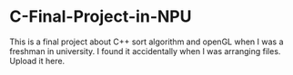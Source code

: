 # C-Final-Project-in-NPU
This is a final project about C++ sort algorithm and openGL when I was a freshman in university. I found it accidentally when I was arranging files. Upload it here.
